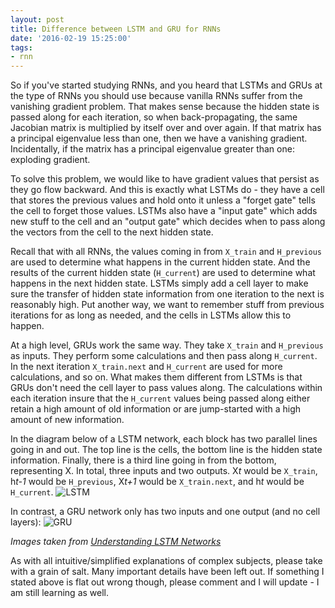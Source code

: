 ```yaml
---
layout: post
title: Difference between LSTM and GRU for RNNs
date: '2016-02-19 15:25:00'
tags:
- rnn
---
```


So if you've started studying RNNs, and you heard that LSTMs and GRUs at the type of RNNs you should use because vanilla RNNs suffer from the vanishing gradient problem.  That makes sense because the hidden state is passed along for each iteration, so when back-propagating, the same Jacobian matrix is multiplied by itself over and over again.  If that matrix has a principal eigenvalue less than one, then we have a vanishing gradient.  Incidentally, if the matrix has a principal eigenvalue greater than one: exploding gradient.

To solve this problem, we would like to have gradient values that persist as they go flow backward.  And this is exactly what LSTMs do - they have a cell that stores the previous values and hold onto it unless a "forget gate" tells the cell to forget those values.  LSTMs also have a "input gate" which adds new stuff to the cell and an "output gate" which decides when to pass along the vectors from the cell to the next hidden state.  

Recall that with all RNNs, the values coming in from `X_train` and `H_previous` are used to determine what happens in the current hidden state.  And the results of the current hidden state (`H_current`) are used to determine what happens in the next hidden state.  LSTMs simply add a cell layer to make sure the transfer of hidden state information from one iteration to the next is reasonably high.  Put another way, we want to remember stuff from previous iterations for as long as needed, and the cells in LSTMs allow this to happen.

At a high level, GRUs work the same way.  They take `X_train` and `H_previous` as inputs.  They perform some calculations and then pass along `H_current`.  In the next iteration `X_train.next` and `H_current` are used for more calculations, and so on.  What makes them different from LSTMs is that GRUs don't need the cell layer to pass values along.  The calculations within each iteration insure that the `H_current` values being passed along either retain a high amount of old information or are jump-started with a high amount of new information. 

In the diagram below of a LSTM network, each block has two parallel lines going in and out.  The top line is the cells, the bottom line is the hidden state information.  Finally, there is a third line going in from the bottom, representing X.  In total, three inputs and two outputs. X*t*  would be `X_train`, h*t-1*  would be `H_previous`, X*t+1*  would be `X_train.next`, and h*t*  would be `H_current`. 
![LSTM](/content/images/2016/03/LSTM3-chain.png)

In contrast, a GRU network only has two inputs and one output (and no cell layers):
![GRU](/content/images/2016/03/gru.png)

*Images taken from [Understanding LSTM Networks](http://colah.github.io/posts/2015-08-Understanding-LSTMs/)*

As with all intuitive/simplified explanations of complex subjects, please take with a grain of salt. Many important details have been left out.  If something I stated above is flat out wrong though, please comment and I will update - I am still learning as well.